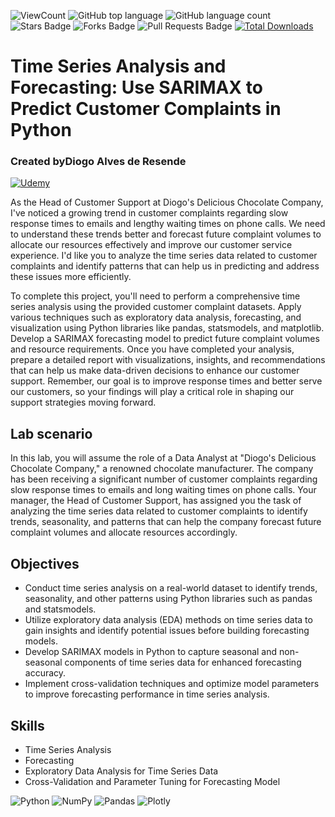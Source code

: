 ![ViewCount](https://views.whatilearened.today/views/github/debdattasarkar/Time-Series-Analysis-and-Forecasting--Use-SARIMAX-to-Predict-Customer-Complaints.svg?cache=remove)
![GitHub top language](https://img.shields.io/github/languages/top/debdattasarkar/Time-Series-Analysis-and-Forecasting--Use-SARIMAX-to-Predict-Customer-Complaints?style=flat)
![GitHub language count](https://img.shields.io/github/languages/count/debdattasarkar/Time-Series-Analysis-and-Forecasting--Use-SARIMAX-to-Predict-Customer-Complaints?style=flat)
![Stars Badge](https://img.shields.io/github/stars/debdattasarkar/Time-Series-Analysis-and-Forecasting--Use-SARIMAX-to-Predict-Customer-Complaints?style=flat)
![Forks Badge](https://img.shields.io/github/forks/debdattasarkar/Time-Series-Analysis-and-Forecasting--Use-SARIMAX-to-Predict-Customer-Complaints?style=flat)
![Pull Requests Badge](https://img.shields.io/github/issues-pr/debdattasarkar/Time-Series-Analysis-and-Forecasting--Use-SARIMAX-to-Predict-Customer-Complaints?style=flat)
[![Total Downloads](https://img.shields.io/github/downloads/debdattasarkar/Time-Series-Analysis-and-Forecasting--Use-SARIMAX-to-Predict-Customer-Complaints/total.svg)](https://github.com/debdattasarkar/Time-Series-Analysis-and-Forecasting--Use-SARIMAX-to-Predict-Customer-Complaints/releases/)

# Time Series Analysis and Forecasting: Use SARIMAX to Predict Customer Complaints in Python
### Created byDiogo Alves de Resende
<a href="https://www.udemy.com/labs/time-series-analysis-and-forecasting-use-sarimax-to-predict-customer-complaints-in-python/overview/"> ![Udemy](https://img.shields.io/badge/Udemy-EC5252?style=for-the-badge&logo=Udemy&logoColor=white) </a>

As the Head of Customer Support at Diogo's Delicious Chocolate Company, I've noticed a growing trend in customer complaints regarding slow response times to emails and lengthy waiting times on phone calls. We need to understand these trends better and forecast future complaint volumes to allocate our resources effectively and improve our customer service experience. I'd like you to analyze the time series data related to customer complaints and identify patterns that can help us in predicting and address these issues more efficiently.

To complete this project, you'll need to perform a comprehensive time series analysis using the provided customer complaint datasets. Apply various techniques such as exploratory data analysis, forecasting, and visualization using Python libraries like pandas, statsmodels, and matplotlib. Develop a SARIMAX forecasting model to predict future complaint volumes and resource requirements. Once you have completed your analysis, prepare a detailed report with visualizations, insights, and recommendations that can help us make data-driven decisions to enhance our customer support. Remember, our goal is to improve response times and better serve our customers, so your findings will play a critical role in shaping our support strategies moving forward.

## Lab scenario
In this lab, you will assume the role of a Data Analyst at "Diogo's Delicious Chocolate Company," a renowned chocolate manufacturer. The company has been receiving a significant number of customer complaints regarding slow response times to emails and long waiting times on phone calls. Your manager, the Head of Customer Support, has assigned you the task of analyzing the time series data related to customer complaints to identify trends, seasonality, and patterns that can help the company forecast future complaint volumes and allocate resources accordingly.

## Objectives
- Conduct time series analysis on a real-world dataset to identify trends, seasonality, and other patterns using Python libraries such as pandas and statsmodels.
- Utilize exploratory data analysis (EDA) methods on time series data to gain insights and identify potential issues before building forecasting models.
- Develop SARIMAX models in Python to capture seasonal and non-seasonal components of time series data for enhanced forecasting accuracy.
- Implement cross-validation techniques and optimize model parameters to improve forecasting performance in time series analysis.

## Skills
- Time Series Analysis
- Forecasting
- Exploratory Data Analysis for Time Series Data
- Cross-Validation and Parameter Tuning for Forecasting Model

![Python](https://img.shields.io/badge/python-3670A0?style=for-the-badge&logo=python&logoColor=ffdd54)
![NumPy](https://img.shields.io/badge/numpy-%23013243.svg?style=for-the-badge&logo=numpy&logoColor=white)
![Pandas](https://img.shields.io/badge/Pandas-2C2D72?style=for-the-badge&logo=pandas&logoColor=white)
![Plotly](https://img.shields.io/badge/Plotly-239120?style=for-the-badge&logo=plotly&logoColor=white)